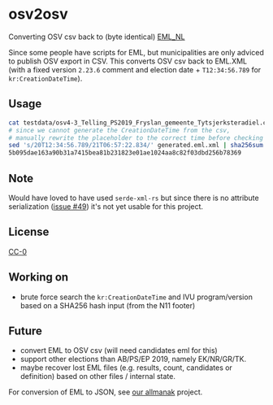# osv2osv
Converting OSV csv back to (byte identical) [EML_NL](https://www.kiesraad.nl/verkiezingen/osv-en-eml/eml-standaard)

Since some people have scripts for EML, but municipalities are only adviced to publish OSV export in CSV.
This converts OSV csv back to EML.XML (with a fixed version `2.23.6` comment and election date + `T12:34:56.789` for `kr:CreationDateTime`).

## Usage
```bash
cat testdata/osv4-3_Telling_PS2019_Fryslan_gemeente_Tytsjerksteradiel.csv | cargo run > generated.eml.xml
# since we cannot generate the CreationDateTime from the csv,
# manually rewrite the placeholder to the correct time before checking the sha256hash
sed 's/20T12:34:56.789/21T06:57:22.834/' generated.eml.xml | sha256sum
5b095dae163a90b31a7415bea81b231823e01ae1024aa8c82f03dbd256b78369
```

## Note
Would have loved to have used `serde-xml-rs` but since there is no attribute serialization ([issue #49](https://github.com/RReverser/serde-xml-rs/issues/49)) it's not yet usable for this project.

## License

[CC-0](https://creativecommons.org/publicdomain/zero/1.0/)

## Working on
- brute force search the `kr:CreationDateTime` and IVU program/version based on a SHA256 hash input (from the N11 footer)

## Future
- convert EML to OSV csv (will need candidates eml for this)
- support other elections than AB/PS/EP 2019, namely EK/NR/GR/TK.
- maybe recover lost EML files (e.g. results, count, candidates or definition) based on other files / internal state.

For conversion of EML to JSON, see [our allmanak](https://github.com/search?q=repo:openstate/allmanak+filename:eml+language:XSLT) project.
